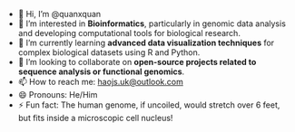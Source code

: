 - 👋 Hi, I’m @quanxquan
- 👀 I’m interested in **Bioinformatics**, particularly in genomic data analysis and developing computational tools for biological research.
- 🌱 I’m currently learning **advanced data visualization techniques** for complex biological datasets using R and Python.
- 💞️ I’m looking to collaborate on **open-source projects related to sequence analysis or functional genomics**.
- 📫 How to reach me: haojs.uk@outlook.com
- 😄 Pronouns: He/Him
- ⚡ Fun fact: The human genome, if uncoiled, would stretch over 6 feet, but fits inside a microscopic cell nucleus!
<!---
[Your GitHub Handle]/[Your GitHub Handle] is a ✨ special ✨ repository because its `README.md` (this file) appears on your GitHub profile.
You can click the Preview link to take a look at your changes.
--->
